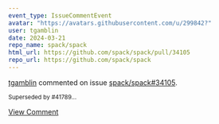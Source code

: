 ```yaml
---
event_type: IssueCommentEvent
avatar: "https://avatars.githubusercontent.com/u/299842?"
user: tgamblin
date: 2024-03-21
repo_name: spack/spack
html_url: https://github.com/spack/spack/pull/34105
repo_url: https://github.com/spack/spack
---
```


<a href='https://github.com/tgamblin' target='_blank'>tgamblin</a> commented on issue <a href='https://github.com/spack/spack/pull/34105' target='_blank'>spack/spack#34105</a>.

<small>Superseded by #41789...</small>

<a href='https://github.com/spack/spack/pull/34105' target='_blank'>View Comment</a>